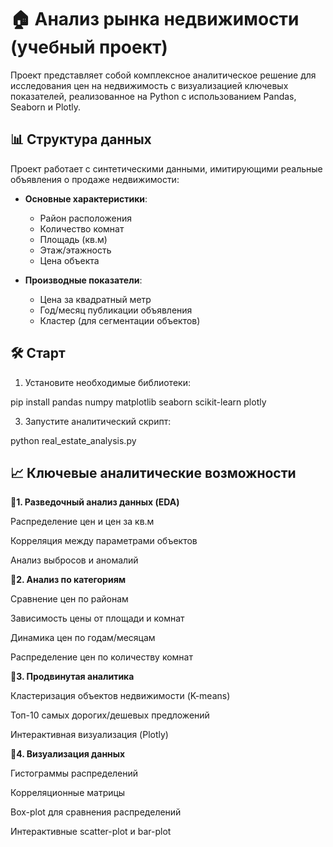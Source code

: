 # 🏠 Анализ рынка недвижимости (учебный проект)

Проект представляет собой комплексное аналитическое решение для исследования цен на недвижимость с визуализацией ключевых показателей, реализованное на Python с использованием Pandas, Seaborn и Plotly.

## 📊 Структура данных
Проект работает с синтетическими данными, имитирующими реальные объявления о продаже недвижимости:

- **Основные характеристики**:
  - Район расположения
  - Количество комнат
  - Площадь (кв.м)
  - Этаж/этажность
  - Цена объекта

- **Производные показатели**:
  - Цена за квадратный метр
  - Год/месяц публикации объявления
  - Кластер (для сегментации объектов)

## 🛠️ Старт

1. Установите необходимые библиотеки:

pip install pandas numpy matplotlib seaborn scikit-learn plotly

3. Запустите аналитический скрипт:

python real_estate_analysis.py

## 📈 Ключевые аналитические возможности

**🔸1. Разведочный анализ данных (EDA)**
   
Распределение цен и цен за кв.м

Корреляция между параметрами объектов

Анализ выбросов и аномалий

**🔸2. Анализ по категориям**
   
Сравнение цен по районам

Зависимость цены от площади и комнат

Динамика цен по годам/месяцам

Распределение цен по количеству комнат

**🔸3. Продвинутая аналитика**

Кластеризация объектов недвижимости (K-means)

Топ-10 самых дорогих/дешевых предложений

Интерактивная визуализация (Plotly)

**🔸4. Визуализация данных**

Гистограммы распределений

Корреляционные матрицы

Box-plot для сравнения распределений

Интерактивные scatter-plot и bar-plot
